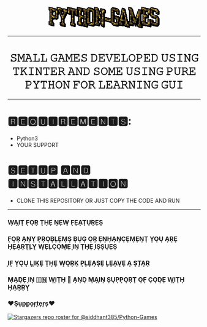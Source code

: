 
<p align="center">
  <img src="resources/text .gif"></img>
</p>

-------------
<h1 align = "center">𝚂𝙼𝙰𝙻𝙻 𝙶𝙰𝙼𝙴𝚂 𝙳𝙴𝚅𝙴𝙻𝙾𝙿𝙴𝙳 𝚄𝚂𝙸𝙽𝙶 𝚃𝙺𝙸𝙽𝚃𝙴𝚁 𝙰𝙽𝙳 𝚂𝙾𝙼𝙴 𝚄𝚂𝙸𝙽𝙶 𝙿𝚄𝚁𝙴 𝙿𝚈𝚃𝙷𝙾𝙽 𝙵𝙾𝚁 𝙻𝙴𝙰𝚁𝙽𝙸𝙽𝙶 𝙶𝚄𝙸</h1>
 
--------------
 
# 🆁🅴🆀🆄🅸🆁🅴🅼🅴🅽🆃🆂:
+ Python3
+ YOUR SUPPORT

# 🆂🅴🆃🆄🅿 🅰🅽🅳 🅸🅽🆂🆃🅰🅻🅻🅰🆃🅸🅾🅽

+ CLONE THIS REPOSITORY OR JUST COPY THE CODE AND RUN
----------

### W͙A͙I͙T͙ F͙O͙R͙ T͙H͙E͙ N͙E͙W͙ F͙E͙A͙T͙U͙R͙E͙S͙
### F͙O͙R͙ A͙N͙Y͙ P͙R͙O͙B͙L͙E͙M͙S͙ B͙U͙G͙ O͙R͙ E͙N͙H͙A͙N͙C͙E͙M͙E͙N͙T͙ Y͙O͙U͙ A͙R͙E͙ H͙E͙A͙R͙T͙L͙Y͙ W͙E͙L͙C͙O͙M͙E͙ I͙N͙ T͙H͙E͙ I͙S͙S͙U͙E͙S͙
### I͙F͙ Y͙O͙U͙ L͙I͙K͙E͙ T͙H͙E͙ W͙O͙R͙K͙ P͙L͙E͙A͙S͙E͙ L͙E͙A͙V͙E͙ A͙ S͙T͙A͙R͙
### M͙A͙D͙E͙ I͙N͙ 🇮🇳 W͙I͙T͙H͙ 💖 A͙N͙D͙ M͙A͙I͙N͙ S͙U͙P͙P͙O͙R͙T͙ O͙F͙ C͙O͙D͙E͙ W͙I͙T͙H͙ H͙A͙R͙R͙Y͙
### ❤️S͙u͙p͙p͙o͙r͙t͙e͙r͙s͙❤️
[![Stargazers repo roster for @siddhant385/Python-Games](https://reporoster.com/stars/siddhant385/Python-Games)](https://github.com/siddhant385/Python-Games/stargazers)

